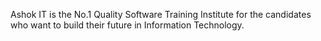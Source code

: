 Ashok IT is the No.1 Quality Software Training Institute for the candidates who want to build their future in Information Technology.

